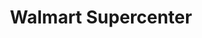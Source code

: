 ---
title: "Walmart Supercenter"
url: /springfield/walmart-supercenter-west-sunshine-street/
shop: Supermarkt
---